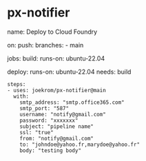 # px-notifier
name: Deploy to Cloud Foundry

on:
  push:
    branches:
    - main

jobs:
  build:
    runs-on: ubuntu-22.04

  deploy:
    runs-on: ubuntu-22.04
    needs: build
    
    steps:
    - uses: joekrom/px-notifier@main
      with:
        smtp_address: "smtp.office365.com"
        smtp_port: "587"
        username: "notify@gmail.com"
        password: "xxxxxxx"
        subject: "pipeline name"
        ssl: "true"
        from: "notify@gmail.com"
        to: "johndoe@yahoo.fr,marydoe@yahoo.fr"
        body: "testing body"
